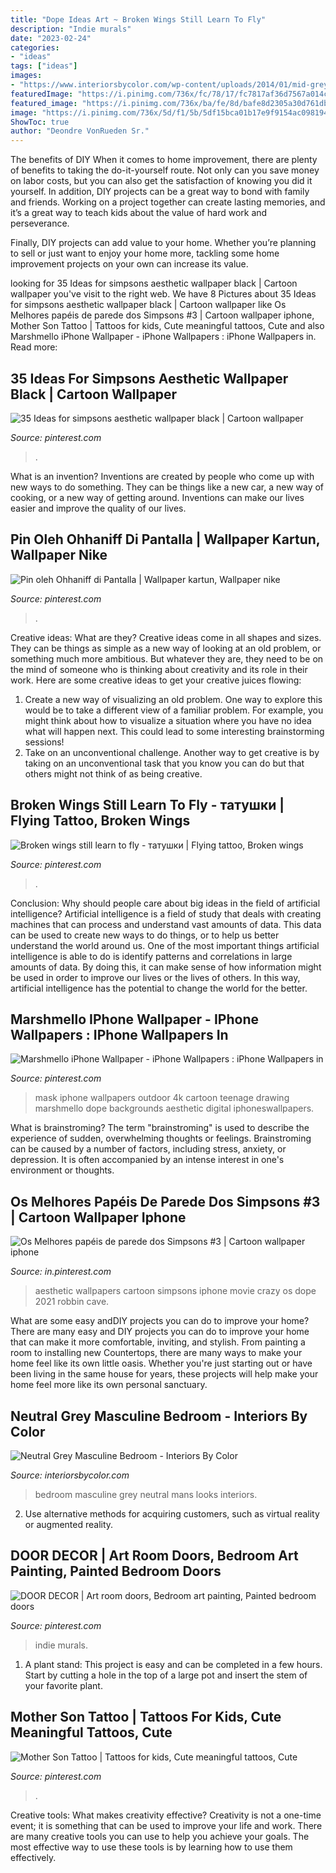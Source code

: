 ```yaml
---
title: "Dope Ideas Art ~ Broken Wings Still Learn To Fly"
description: "Indie murals"
date: "2023-02-24"
categories:
- "ideas"
tags: ["ideas"]
images:
- "https://www.interiorsbycolor.com/wp-content/uploads/2014/01/mid-grey-mans-bedroom.jpg"
featuredImage: "https://i.pinimg.com/736x/fc/78/17/fc7817af36d7567a014cc505cf3293a8.jpg"
featured_image: "https://i.pinimg.com/736x/ba/fe/8d/bafe8d2305a30d761db4066548caf555.jpg"
image: "https://i.pinimg.com/736x/5d/f1/5b/5df15bca01b17e9f9154ac0981946caf.jpg"
ShowToc: true
author: "Deondre VonRueden Sr."
---
```



The benefits of DIY
When it comes to home improvement, there are plenty of benefits to taking the do-it-yourself route. Not only can you save money on labor costs, but you can also get the satisfaction of knowing you did it yourself.
In addition, DIY projects can be a great way to bond with family and friends. Working on a project together can create lasting memories, and it’s a great way to teach kids about the value of hard work and perseverance.

Finally, DIY projects can add value to your home. Whether you’re planning to sell or just want to enjoy your home more, tackling some home improvement projects on your own can increase its value.

	

		
looking for 35 Ideas for simpsons aesthetic wallpaper black | Cartoon wallpaper you've visit to the right web. We have 8 Pictures about 35 Ideas for simpsons aesthetic wallpaper black | Cartoon wallpaper like Os Melhores papéis de parede dos Simpsons #3 | Cartoon wallpaper iphone, Mother Son Tattoo | Tattoos for kids, Cute meaningful tattoos, Cute and also Marshmello iPhone Wallpaper - iPhone Wallpapers : iPhone Wallpapers in. Read more:
		
    
## 35 Ideas For Simpsons Aesthetic Wallpaper Black | Cartoon Wallpaper

<img loading=lazy src="https://i.pinimg.com/736x/17/8a/c1/178ac17c034de9d1331644f25868d7be.jpg" onerror="this.onerror=null;this.src='https://tse2.mm.bing.net/th?id=OIP.mRLsH0FcEdOu4bNVHOvJnQAAAA&amp;pid=15.1';" alt="35 Ideas for simpsons aesthetic wallpaper black | Cartoon wallpaper">

_Source: pinterest.com_

>. 

	

What is an invention?
Inventions are created by people who come up with new ways to do something. They can be things like a new car, a new way of cooking, or a new way of getting around. Inventions can make our lives easier and improve the quality of our lives.

    
## Pin Oleh Ohhaniff Di Pantalla | Wallpaper Kartun, Wallpaper Nike

<img loading=lazy src="https://i.pinimg.com/736x/7a/4a/11/7a4a116bd50bf7b3aa5deec6075f5939.jpg" onerror="this.onerror=null;this.src='https://tse4.mm.bing.net/th?id=OIP.QKBVKnRWyQm2Gd67GfifQwHaMn&amp;pid=15.1';" alt="Pin oleh Ohhaniff di Pantalla | Wallpaper kartun, Wallpaper nike">

_Source: pinterest.com_

>. 

	

Creative ideas: What are they?
Creative ideas come in all shapes and sizes. They can be things as simple as a new way of looking at an old problem, or something much more ambitious. But whatever they are, they need to be on the mind of someone who is thinking about creativity and its role in their work. Here are some creative ideas to get your creative juices flowing: 
1) Create a new way of visualizing an old problem. One way to explore this would be to take a different view of a familiar problem. For example, you might think about how to visualize a situation where you have no idea what will happen next. This could lead to some interesting brainstorming sessions! 
2) Take on an unconventional challenge. Another way to get creative is by taking on an unconventional task that you know you can do but that others might not think of as being creative.

    
## Broken Wings Still Learn To Fly - татушки | Flying Tattoo, Broken Wings

<img loading=lazy src="https://i.pinimg.com/736x/29/ea/c0/29eac0f8d7be4340ca52b389d7d62d39.jpg" onerror="this.onerror=null;this.src='https://tse2.mm.bing.net/th?id=OIP.-W6vRpYBiQZSgMUaqkZpAQHaNK&amp;pid=15.1';" alt="Broken wings still learn to fly - татушки | Flying tattoo, Broken wings">

_Source: pinterest.com_

>. 

	

Conclusion: Why should people care about big ideas in the field of artificial intelligence?
Artificial intelligence is a field of study that deals with creating machines that can process and understand vast amounts of data. This data can be used to create new ways to do things, or to help us better understand the world around us. One of the most important things artificial intelligence is able to do is identify patterns and correlations in large amounts of data. By doing this, it can make sense of how information might be used in order to improve our lives or the lives of others. In this way, artificial intelligence has the potential to change the world for the better.

    
## Marshmello IPhone Wallpaper - IPhone Wallpapers : IPhone Wallpapers In

<img loading=lazy src="https://i.pinimg.com/736x/fc/78/17/fc7817af36d7567a014cc505cf3293a8.jpg" onerror="this.onerror=null;this.src='https://tse3.mm.bing.net/th?id=OIP.959_RX9SW0ONAR_Bt6o8yQHaNK&amp;pid=15.1';" alt="Marshmello iPhone Wallpaper - iPhone Wallpapers : iPhone Wallpapers in">

_Source: pinterest.com_

>mask iphone wallpapers outdoor 4k cartoon teenage drawing marshmello dope backgrounds aesthetic digital iphoneswallpapers. 

	

What is brainstroming?
The term "brainstroming" is used to describe the experience of sudden, overwhelming thoughts or feelings. Brainstroming can be caused by a number of factors, including stress, anxiety, or depression. It is often accompanied by an intense interest in one's environment or thoughts.

    
## Os Melhores Papéis De Parede Dos Simpsons #3 | Cartoon Wallpaper Iphone

<img loading=lazy src="https://i.pinimg.com/736x/ba/fe/8d/bafe8d2305a30d761db4066548caf555.jpg" onerror="this.onerror=null;this.src='https://tse4.mm.bing.net/th?id=OIP.uDShHgk20jDY6S5RyvZD1wHaNK&amp;pid=15.1';" alt="Os Melhores papéis de parede dos Simpsons #3 | Cartoon wallpaper iphone">

_Source: in.pinterest.com_

>aesthetic wallpapers cartoon simpsons iphone movie crazy os dope 2021 robbin cave. 

	

What are some easy andDIY projects you can do to improve your home?
There are many easy and DIY projects you can do to improve your home that can make it more comfortable, inviting, and stylish. From painting a room to installing new Countertops, there are many ways to make your home feel like its own little oasis. Whether you're just starting out or have been living in the same house for years, these projects will help make your home feel more like its own personal sanctuary.

    
## Neutral Grey Masculine Bedroom - Interiors By Color

<img loading=lazy src="https://www.interiorsbycolor.com/wp-content/uploads/2014/01/mid-grey-mans-bedroom.jpg" onerror="this.onerror=null;this.src='https://tse3.mm.bing.net/th?id=OIP.s8d6-NBIknWWuvzm0v82awHaLH&amp;pid=15.1';" alt="Neutral Grey Masculine Bedroom - Interiors By Color">

_Source: interiorsbycolor.com_

>bedroom masculine grey neutral mans looks interiors. 

	

2. Use alternative methods for acquiring customers, such as virtual reality or augmented reality.

    
## DOOR DECOR | Art Room Doors, Bedroom Art Painting, Painted Bedroom Doors

<img loading=lazy src="https://i.pinimg.com/736x/5d/f1/5b/5df15bca01b17e9f9154ac0981946caf.jpg" onerror="this.onerror=null;this.src='https://tse3.mm.bing.net/th?id=OIP.AmDp2JR5AULRIqTy3AKdLwHaLX&amp;pid=15.1';" alt="DOOR DECOR | Art room doors, Bedroom art painting, Painted bedroom doors">

_Source: pinterest.com_

>indie murals. 

	

1. A plant stand: This project is easy and can be completed in a few hours. Start by cutting a hole in the top of a large pot and insert the stem of your favorite plant.

    
## Mother Son Tattoo | Tattoos For Kids, Cute Meaningful Tattoos, Cute

<img loading=lazy src="https://i.pinimg.com/736x/05/32/b9/0532b9b4b58d953b77d67137712f5560.jpg" onerror="this.onerror=null;this.src='https://tse4.mm.bing.net/th?id=OIP.yACXQhDC-xRTUAEQ63Y1oAHaJ3&amp;pid=15.1';" alt="Mother Son Tattoo | Tattoos for kids, Cute meaningful tattoos, Cute">

_Source: pinterest.com_

>. 

	

Creative tools: What makes creativity effective?
Creativity is not a one-time event; it is something that can be used to improve your life and work. There are many creative tools you can use to help you achieve your goals. The most effective way to use these tools is by learning how to use them effectively.

